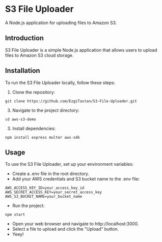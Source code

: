 # S3 File Uploader

A Node.js application for uploading files to Amazon S3.

## Introduction

S3 File Uploader is a simple Node.js application that allows users to upload files to Amazon S3 cloud storage.

## Installation

To run the S3 File Uploader locally, follow these steps:

1. Clone the repository:
```
git clone https://github.com/EzgiTastan/S3-File-Uploader.git
```  
   
3. Navigate to the project directory:
```
cd aws-s3-demo
```

3. Install dependencies:
```
npm install express multer aws-sdk
```

## Usage
To use the S3 File Uploader, set up your environment variables:

+ Create a .env file in the root directory.
+ Add your AWS credentials and S3 bucket name to the .env file:
```
AWS_ACCESS_KEY_ID=your_access_key_id
AWS_SECRET_ACCESS_KEY=your_secret_access_key
AWS_S3_BUCKET_NAME=your_bucket_name
```

+ Run the project:

```
npm start
```

+ Open your web browser and navigate to http://localhost:3000.
+ Select a file to upload and click the "Upload" button.
+ Yeey!
